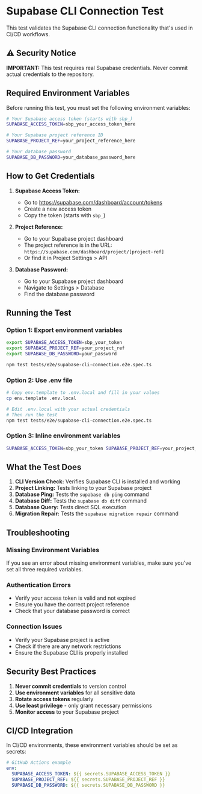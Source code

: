  # Supabase CLI Connection Test

This test validates the Supabase CLI connection functionality that's used in CI/CD workflows.

## ⚠️ Security Notice

**IMPORTANT:** This test requires real Supabase credentials. Never commit actual credentials to the repository.

## Required Environment Variables

Before running this test, you must set the following environment variables:

```bash
# Your Supabase access token (starts with sbp_)
SUPABASE_ACCESS_TOKEN=sbp_your_access_token_here

# Your Supabase project reference ID
SUPABASE_PROJECT_REF=your_project_reference_here

# Your database password
SUPABASE_DB_PASSWORD=your_database_password_here
```

## How to Get Credentials

1. **Supabase Access Token:**
   - Go to https://supabase.com/dashboard/account/tokens
   - Create a new access token
   - Copy the token (starts with `sbp_`)

2. **Project Reference:**
   - Go to your Supabase project dashboard
   - The project reference is in the URL: `https://supabase.com/dashboard/project/[project-ref]`
   - Or find it in Project Settings > API

3. **Database Password:**
   - Go to your Supabase project dashboard
   - Navigate to Settings > Database
   - Find the database password

## Running the Test

### Option 1: Export environment variables
```bash
export SUPABASE_ACCESS_TOKEN=sbp_your_token
export SUPABASE_PROJECT_REF=your_project_ref
export SUPABASE_DB_PASSWORD=your_password

npm test tests/e2e/supabase-cli-connection.e2e.spec.ts
```

### Option 2: Use .env file
```bash
# Copy env.template to .env.local and fill in your values
cp env.template .env.local

# Edit .env.local with your actual credentials
# Then run the test
npm test tests/e2e/supabase-cli-connection.e2e.spec.ts
```

### Option 3: Inline environment variables
```bash
SUPABASE_ACCESS_TOKEN=sbp_your_token SUPABASE_PROJECT_REF=your_project_ref SUPABASE_DB_PASSWORD=your_password npm test tests/e2e/supabase-cli-connection.e2e.spec.ts
```

## What the Test Does

1. **CLI Version Check:** Verifies Supabase CLI is installed and working
2. **Project Linking:** Tests linking to your Supabase project
3. **Database Ping:** Tests the `supabase db ping` command
4. **Database Diff:** Tests the `supabase db diff` command
5. **Database Query:** Tests direct SQL execution
6. **Migration Repair:** Tests the `supabase migration repair` command

## Troubleshooting

### Missing Environment Variables
If you see an error about missing environment variables, make sure you've set all three required variables.

### Authentication Errors
- Verify your access token is valid and not expired
- Ensure you have the correct project reference
- Check that your database password is correct

### Connection Issues
- Verify your Supabase project is active
- Check if there are any network restrictions
- Ensure the Supabase CLI is properly installed

## Security Best Practices

1. **Never commit credentials** to version control
2. **Use environment variables** for all sensitive data
3. **Rotate access tokens** regularly
4. **Use least privilege** - only grant necessary permissions
5. **Monitor access** to your Supabase project

## CI/CD Integration

In CI/CD environments, these environment variables should be set as secrets:

```yaml
# GitHub Actions example
env:
  SUPABASE_ACCESS_TOKEN: ${{ secrets.SUPABASE_ACCESS_TOKEN }}
  SUPABASE_PROJECT_REF: ${{ secrets.SUPABASE_PROJECT_REF }}
  SUPABASE_DB_PASSWORD: ${{ secrets.SUPABASE_DB_PASSWORD }}
```
